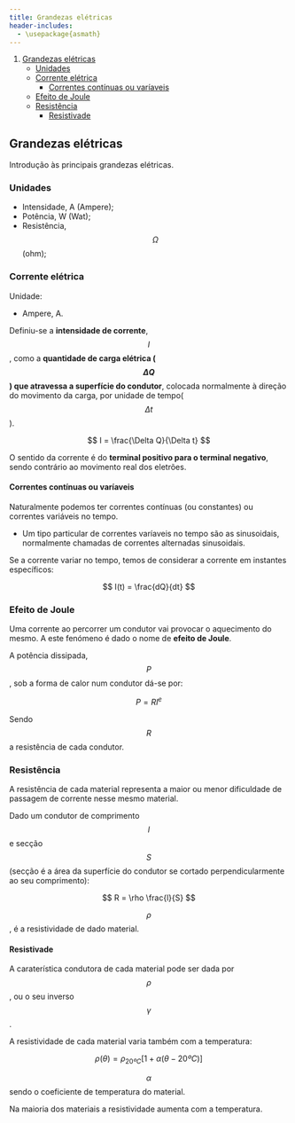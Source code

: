 ```yaml
---
title: Grandezas elétricas
header-includes:
  - \usepackage{asmath}
---
```



1. [Grandezas elétricas](#grandezas-elétricas)
   * [Unidades](#unidades)
   * [Corrente elétrica](#corrente-elétrica)
     * [Correntes contínuas ou varíaveis](#correntes-contínuas-ou-varíaveis)
   * [Efeito de Joule](#efeito-de-joule)
   * [Resistência](#resistência)
     * [Resistivade](#resistivade)

## Grandezas elétricas

Introdução às principais grandezas elétricas.

### Unidades
- Intensidade, A (Ampere);
- Potência, W (Wat);
- Resistência, $$\Omega $$ (ohm);

### Corrente elétrica

Unidade:
- Ampere, A.

Definiu-se a __intensidade de corrente__, $$I$$, como a __quantidade de carga 
elétrica ($$\Delta Q$$) que atravessa a superfície do condutor__, colocada 
normalmente à direção do movimento da carga, por unidade de tempo($$\Delta t$$).

$$
I = \frac{\Delta Q}{\Delta t}
$$

O sentido da corrente é do __terminal positivo para o terminal negativo__, sendo
contrário ao movimento real dos eletrões.

#### Correntes contínuas ou varíaveis

Naturalmente podemos ter correntes contínuas (ou constantes) ou correntes 
variáveis no tempo.
- Um tipo particular de correntes varíaveis no tempo são as sinusoidais, 
normalmente chamadas de correntes alternadas sinusoidais.

Se a corrente variar no tempo, temos de considerar a corrente em instantes 
específicos:

$$ 
I(t) = \frac{dQ}{dt}
$$

### Efeito de Joule

Uma corrente ao percorrer um condutor vai provocar o aquecimento do mesmo.
A este fenómeno é dado o nome de __efeito de Joule__.

A potência dissipada, $$P$$, sob a forma de calor num condutor dá-se por:

$$
P = RI^e
$$

Sendo $$R$$ a resistência de cada condutor.

### Resistência

A resistência de cada material representa a maior ou menor dificuldade de 
passagem de corrente nesse mesmo material.

Dado um condutor de comprimento $$l$$ e secção $$S$$ (secção é a área da 
superfície do condutor se cortado perpendicularmente ao seu comprimento):

$$
R = \rho \frac{l}{S}
$$

$$\rho$$, é a resistividade de dado material.

#### Resistivade

A caraterística condutora de cada material pode ser dada por $$\rho$$, ou o
seu inverso $$\gamma$$.

A resistividade de cada material varia também com a temperatura:

$$
\rho (\theta) = \rho_{20ºC}[1+\alpha (\theta - 20ºC)]
$$

$$\alpha$$ sendo o coeficiente de temperatura do material.

Na maioria dos materiais a resistividade aumenta com a temperatura.



